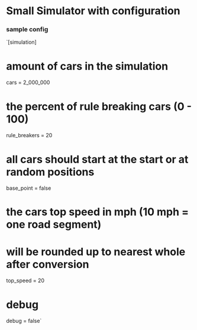 # Small Simulator with configuration

### sample config
`[simulation]
# amount of cars in the simulation
cars = 2_000_000
# the percent of rule breaking cars (0 - 100)
rule_breakers = 20

# all cars should start at the start or at random positions
base_point = false

# the cars top speed in mph (10 mph = one road segment)
# will be rounded up to nearest whole after conversion
top_speed = 20

# debug
debug = false`
